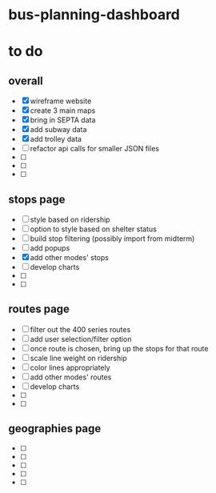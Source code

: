 # bus-planning-dashboard

# to do

## overall
- [x] wireframe website
- [x] create 3 main maps
- [x] bring in SEPTA data
- [x] add subway data
- [x] add trolley data
- [ ] refactor api calls for smaller JSON files
- [ ]
- [ ]
- [ ]

## stops page
- [ ] style based on ridership
- [ ] option to style based on shelter status
- [ ] build stop filtering (possibly import from midterm)
- [ ] add popups 
- [x] add other modes' stops
- [ ] develop charts
- [ ]
- [ ]

## routes page
- [ ] filter out the 400 series routes
- [ ] add user selection/filter option
- [ ] once route is chosen, bring up the stops for that route
- [ ] scale line weight on ridership
- [ ] color lines appropriately
- [ ] add other modes' routes
- [ ] develop charts
- [ ]
- [ ]

## geographies page
- [ ]
- [ ]
- [ ]
- [ ]
- [ ]

